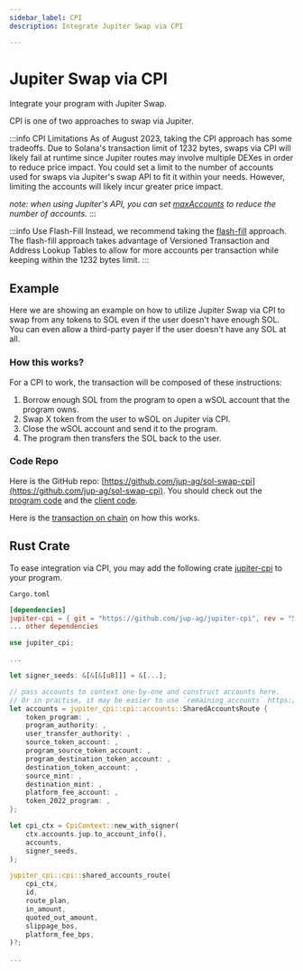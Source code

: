 ```yaml
---
sidebar_label: CPI
description: Integrate Jupiter Swap via CPI

---
```


# Jupiter Swap via CPI

Integrate your program with Jupiter Swap.

CPI is one of two approaches to swap via Jupiter.

:::info CPI Limitations
As of August 2023, taking the CPI approach has some tradeoffs. Due to Solana's transaction limit of 1232 bytes, swaps via CPI will likely fail at runtime since Jupiter routes may involve multiple DEXes in order to reduce price impact. You could set a limit to the number of accounts used for swaps via Jupiter's swap API to fit it within your needs. However, limiting the accounts will likely incur greater price impact.

_note: when using Jupiter's API, you can set [maxAccounts](/docs/v6-beta/swap-api#using-maxaccounts) to reduce the number of accounts._
:::

:::info Use Flash-Fill
Instead, we recommend taking the [flash-fill](/docs/v6-beta/flash-fill) approach. The flash-fill approach takes advantage of Versioned Transaction and Address Lookup Tables to allow for more accounts per transaction while keeping within the 1232 bytes limit.
:::

## Example

Here we are showing an example on how to utilize Jupiter Swap via CPI to swap from any tokens to SOL even if the user doesn't have enough SOL. You can even allow a third-party payer if the user doesn't have any SOL at all.

### How this works?
For a CPI to work, the transaction will be composed of these instructions:

1. Borrow enough SOL from the program to open a wSOL account that the program owns.
2. Swap X token from the user to wSOL on Jupiter via CPI.
3. Close the wSOL account and send it to the program.
4. The program then transfers the SOL back to the user.

### Code Repo

Here is the GitHub repo: [https://github.com/jup-ag/sol-swap-cpi](https://github.com/jup-ag/sol-swap-cpi). You should check out the [program code](https://github.com/jup-ag/sol-swap-cpi/blob/main/programs/swap-to-sol/src/lib.rs) and the [client code](https://github.com/jup-ag/sol-swap-cpi/blob/main/cli/swap-to-sol.ts).

Here is the [transaction on chain](https://solscan.io/tx/GX1rh9y15mn2jqkQ5mosPqkg8YYFWQZqvihR95aRpPQeEMZhhPqWzMUbN1iCqYkubqyB2fLW3UGR4j5w28srrtm) on how this works.

## Rust Crate
To ease integration via CPI, you may add the following crate [jupiter-cpi](https://github.com/jup-ag/jupiter-cpi) to your program.

`Cargo.toml`
```toml
[dependencies]
jupiter-cpi = { git = "https://github.com/jup-ag/jupiter-cpi", rev = "5eb8977" }
... other dependencies
```

```rust
use jupiter_cpi;

...

let signer_seeds: &[&[&[u8]]] = &[...];

// pass accounts to context one-by-one and construct accounts here.
// Or in practise, it may be easier to use `remaining_accounts` https://book.anchor-lang.com/anchor_in_depth/the_program_module.html
let accounts = jupiter_cpi::cpi::accounts::SharedAccountsRoute {
    token_program: ,
    program_authority: ,
    user_transfer_authority: ,
    source_token_account: ,
    program_source_token_account: ,
    program_destination_token_account: ,
    destination_token_account: ,
    source_mint: ,
    destination_mint: ,
    platform_fee_account: ,
    token_2022_program: ,
};

let cpi_ctx = CpiContext::new_with_signer(
    ctx.accounts.jup.to_account_info(),
    accounts,
    signer_seeds,
);

jupiter_cpi::cpi::shared_accounts_route(
    cpi_ctx,
    id,
    route_plan,
    in_amount,
    quoted_out_amount,
    slippage_bos,
    platform_fee_bps,
)?;

...
```
